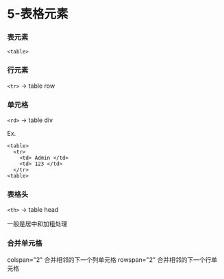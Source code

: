 # 5-表格元素

### 表元素

`<table>`

### 行元素

`<tr>` -> table row

### 单元格

`<rd>` -> table div


Ex.

```
<table>
  <tr>
    <td> Admin </td>
    <td> 123 </td>
  </tr>
<table>
```

### 表格头

`<th>` -> table head

一般是居中和加粗处理

### 合并单元格

colspan="2" 合并相邻的下一个列单元格
rowspan="2" 合并相邻的下一个行单元格
